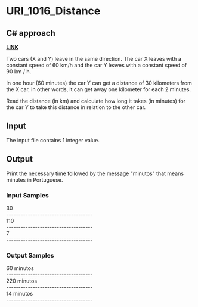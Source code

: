 # URI_1016_Distance

## C# approach

<strong> <a href='https://www.urionlinejudge.com.br/judge/en/problems/view/1016'> LINK </a> </strong>  <br>

Two cars (X and Y) leave in the same direction. The car X leaves with a constant speed of 60 km/h and the car Y leaves with a constant speed of 90 km / h.

In one hour (60 minutes) the car Y can get a distance of 30 kilometers from the X car, in other words, it can get away one kilometer for each 2 minutes.

Read the distance (in km) and calculate how long it takes (in minutes) for the car Y to take this distance in relation to the other car.

## Input <br>
The input file contains 1 integer value.

## Output <br>
Print the necessary time followed by the message "minutos" that means minutes in Portuguese.

### Input Samples
30 <br>
------------------------------------ <br>
110 <br>
------------------------------------ <br>
7 <br>
------------------------------------ <br>

### Output Samples
60 minutos <br>
------------------------------------ <br>
220 minutos <br>
------------------------------------ <br>
14 minutos <br>
------------------------------------ <br>